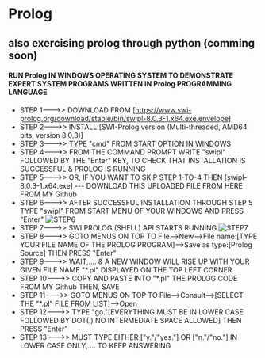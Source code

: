 # Prolog
## also exercising prolog through python (comming soon)
#### RUN Prolog IN WINDOWS OPERATING SYSTEM TO DEMONSTRATE EXPERT SYSTEM PROGRAMS WRITTEN IN Prolog PROGRAMMING LANGUAGE
- STEP 1--->>  DOWNLOAD FROM [https://www.swi-prolog.org/download/stable/bin/swipl-8.0.3-1.x64.exe.envelope]
- STEP 2--->>  INSTALL  [SWI-Prolog version (Multi-threaded, AMD64 bits, version 8.0.3)]
- STEP 3--->>  TYPE "cmd" FROM START OPTION IN WINDOWS 
- STEP 4--->>  FROM THE COMMAND PROMPT WRITE "swipl" FOLLOWED BY THE "Enter" KEY, TO CHECK THAT INSTALLATION IS SUCCESSFUL & PROLOG IS RUNNING
- STEP 5--->>  OR, IF YOU WANT TO SKIP STEP 1-TO-4 THEN [swipl-8.0.3-1.x64.exe] --- DOWNLOAD THIS UPLOADED FILE FROM HERE FROM MY Github
- STEP 6--->>  AFTER SUCCESSFUL INSTALLATION THROUGH STEP 5 TYPE "swipl" FROM START MENU OF YOUR WINDOWS AND PRESS "Enter"
![STEP6](https://user-images.githubusercontent.com/118433479/205475540-9ab94aed-45f7-4b2b-aff8-35393a2f4c9c.jpg)
- STEP 7--->>  SWI PROLOG (SHELL) API STARTS RUNNING
![STEP7](https://user-images.githubusercontent.com/118433479/205475676-202fe673-e6a4-4652-856e-d20504ab14c4.jpg)
- STEP 8--->>  GOTO MENUS ON TOP TO File-->New-->File name:[TYPE YOUR FILE NAME OF THE PROLOG PROGRAM]-->Save as type:[Prolog Source] THEN PRESS "Enter"
- STEP 9--->>  WAIT,.... & A NEW WINDOW WILL RISE UP WITH YOUR GIVEN FILE NAME "*.pl" DISPLAYED ON THE TOP LEFT CORNER
- STEP 10--->> COPY AND PASTE INTO "*.pl" THE PROLOG CODE FROM MY Github THEN, SAVE
- STEP 11--->> GOTO MENUS ON TOP TO File-->Consult-->[SELECT THE "*.pl" FILE FROM LIST]-->Open
- STEP 12--->> TYPE "go."[EVERYTHING MUST BE IN LOWER CASE FOLLOWED BY DOT(.) NO INTERMEDIATE SPACE ALLOWED] THEN PRESS "Enter"
- STEP 13--->> MUST TYPE EITHER ["y."/"yes."] OR ["n."/"no."] IN LOWER CASE ONLY,.... TO KEEP ANSWERING 
